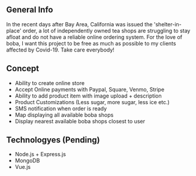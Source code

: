 ## General Info
In the recent days after Bay Area, California was issued the 'shelter-in-place' order, a lot of independently owned tea shops are struggling to stay afloat and do not have a reliable online ordering system. For the love of boba, I want this project to be free as much as possible to my clients affected by Covid-19. Take care everybody!

## Concept
* Ability to create online store
* Accept Online payments with Paypal, Square, Venmo, Stripe
* Ability to add product item with image upload + description
* Product Customizations (Less sugar, more sugar, less ice etc.)
* SMS notification when order is ready
* Map displaying all available boba shops
* Display nearest available boba shops closest to user

## Technologyes (Pending)
* Node.js + Express.js
* MongoDB
* Vue.js